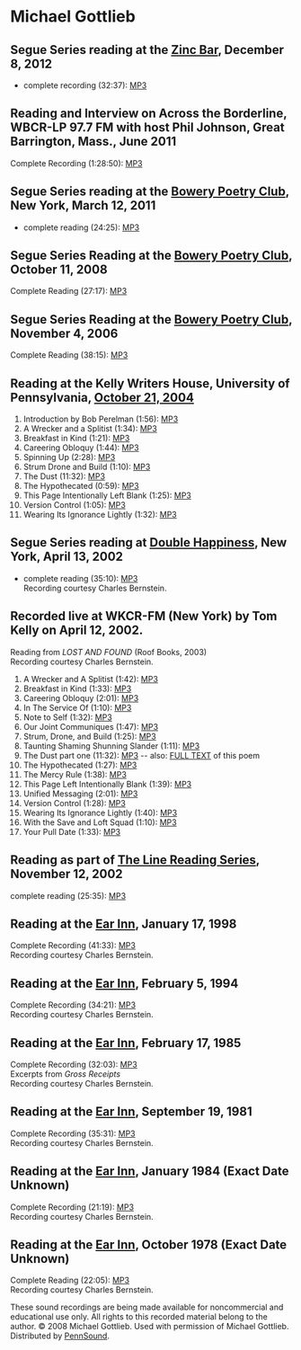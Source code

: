 Michael Gottlieb
================

Segue Series reading at the [Zinc Bar](http://writing.upenn.edu/pennsound/x/Segue-ZINC.php), December 8, 2012
-------------------------------------------------------------------------------------------------------------

-   complete recording (32:37): [MP3](http://media.sas.upenn.edu/pennsound/authors/Gottlieb/Gottlieb-Michael_Complete-Recording_Segue-Zinc-Bar_12-08-12.mp3)

Reading and Interview on Across the Borderline, WBCR-LP 97.7 FM with host Phil Johnson, Great Barrington, Mass., June 2011
--------------------------------------------------------------------------------------------------------------------------

Complete Recording (1:28:50): [MP3](http://media.sas.upenn.edu/pennsound/authors/Gottlieb/Gottlieb-Michael_WBCR-LP_Great-Barrington_MA_06-2011.mp3)

Segue Series reading at the [Bowery Poetry Club](Segue-BPC.php), New York, March 12, 2011
-----------------------------------------------------------------------------------------

-   complete reading (24:25): [MP3](http://media.sas.upenn.edu/pennsound/authors/Gottlieb/Gottlieb-Michael_Complete-Reading_Segue-BPC_NYC_3-12-11.mp3)

Segue Series Reading at the [Bowery Poetry Club](http://www.writing.upenn.edu/pennsound/x/Segue-BPC.html), October 11, 2008
---------------------------------------------------------------------------------------------------------------------------

Complete Reading (27:17): [MP3](http://media.sas.upenn.edu/pennsound/authors/Gottlieb/Gottlieb-Michael_Complete-Reading_Segue-Series_BPC_10-4-08.mp3)

Segue Series Reading at the [Bowery Poetry Club](http://www.writing.upenn.edu/pennsound/x/Segue-BPC.html), November 4, 2006
---------------------------------------------------------------------------------------------------------------------------

Complete Reading (38:15): [MP3](http://media.sas.upenn.edu/pennsound/authors/Gottlieb/BPC-Segue/Gottlieb-Michael_Segue_NY_11-04-06.mp3)

Reading at the Kelly Writers House, University of Pennsylvania,
[October 21, 2004](http://www.writing.upenn.edu/%7Ewh/calendar/1004.html#21)
----------------------------------------------------------------------------

1.  Introduction by Bob Perelman (1:56): [MP3](http://media.sas.upenn.edu/pennsound/authors/Gottlieb/KWH/Gottlieb-Michael_01_Introduction_UPenn_10-21-04.mp3)
2.  A Wrecker and a Splitist (1:34): [MP3](http://media.sas.upenn.edu/pennsound/authors/Gottlieb/KWH/Gottlieb-Michael_02_A-Wrecker-and-a-Splitist_UPenn_10-21-04.mp3)
3.  Breakfast in Kind (1:21): [MP3](http://media.sas.upenn.edu/pennsound/authors/Gottlieb/KWH/Gottlieb-Michael_03_Breakfast-in-Kind_UPenn_10-21-04.mp3)
4.  Careering Obloquy (1:44): [MP3](http://media.sas.upenn.edu/pennsound/authors/Gottlieb/KWH/Gottlieb-Michael_04_Careering-Obloquy_UPenn_10-21-04.mp3)
5.  Spinning Up (2:28): [MP3](http://media.sas.upenn.edu/pennsound/authors/Gottlieb/KWH/Gottlieb-Michael_05_Spinning-Up_UPenn_10-21-04.mp3)
6.  Strum Drone and Build (1:10): [MP3](http://media.sas.upenn.edu/pennsound/authors/Gottlieb/KWH/Gottlieb-Michael_06_Strum-Drone-and-Build_UPenn_10-21-04.mp3)
7.  The Dust (11:32): [MP3](http://media.sas.upenn.edu/pennsound/authors/Gottlieb/KWH/Gottlieb-Michael_07_The-Dust_UPenn_10-21-04.mp3)
8.  The Hypothecated (0:59): [MP3](http://media.sas.upenn.edu/pennsound/authors/Gottlieb/KWH/Gottlieb-Michael_08_The-Hypothecated_UPenn_10-21-04.mp3)
9.  This Page Intentionally Left Blank (1:25): [MP3](http://media.sas.upenn.edu/pennsound/authors/Gottlieb/KWH/Gottlieb-Michael_09_This-Page-Intentionally-Left-Blank_UPenn_1.mp3)
10. Version Control (1:05): [MP3](http://media.sas.upenn.edu/pennsound/authors/Gottlieb/KWH/Gottlieb-Michael_10_Version-Control_UPenn_10-21-04.mp3)
11. Wearing Its Ignorance Lightly (1:32): [MP3](http://media.sas.upenn.edu/pennsound/authors/Gottlieb/KWH/Gottlieb-Michael_11_Wearing-Its-Ignorance-Lightly_UPenn_10-21-.mp3)

Segue Series reading at [Double Happiness](Segue-DH.php), New York, April 13, 2002
----------------------------------------------------------------------------------

-   complete reading (35:10): [MP3  
    ](http://media.sas.upenn.edu/pennsound/authors/Gottlieb/01%20Gottlieb-Michael_Segue-Series_Double-Happiness_04-13-02.mp3)Recording courtesy Charles Bernstein.

Recorded live at WKCR-FM (New York) by Tom Kelly on April 12, 2002.
-------------------------------------------------------------------

Reading from *LOST AND FOUND* (Roof Books, 2003)  
Recording courtesy Charles Bernstein.

1.  A Wrecker and A Splitist (1:42): [MP3](http://media.sas.upenn.edu/pennsound/authors/Gottlieb/wkcr/Gottlieb-Michael_A-Wrecker-and-A-Splitist_wkcr_4-12-2002.mp3)
2.  Breakfast in Kind (1:33): [MP3](http://media.sas.upenn.edu/pennsound/authors/Gottlieb/wkcr/Gottlieb-Michael_Breakfast-In-Kind_wkcr_4-12-2002.mp3)
3.  Careering Obloquy (2:01): [MP3](http://media.sas.upenn.edu/pennsound/authors/Gottlieb/wkcr/Gottlieb-Michael_Careering-Obloquy_wkcr_4-12-2002.mp3)
4.  In The Service Of (1:10): [MP3](http://media.sas.upenn.edu/pennsound/authors/Gottlieb/wkcr/Gottlieb-Michael_In-The-Service-Of_wkcr_4-12-2002.mp3)
5.  Note to Self (1:32): [MP3](http://media.sas.upenn.edu/pennsound/authors/Gottlieb/wkcr/Gottlieb-Michael_Note-to-Self_wkcr_4-12-2002.mp3)
6.  Our Joint Communiques (1:47): [MP3](http://media.sas.upenn.edu/pennsound/authors/Gottlieb/wkcr/Gottlieb-Michael_Our-Joint-Communiques_wkcr_4-12-2002.mp3)
7.  Strum, Drone, and Build (1:25): [MP3](http://media.sas.upenn.edu/pennsound/authors/Gottlieb/wkcr/Gottlieb-Michael_Strum-Drone-and-Build_wkcr_4-12-2002.mp3)
8.  Taunting Shaming Shunning Slander (1:11): [MP3](http://media.sas.upenn.edu/pennsound/authors/Gottlieb/wkcr/Gottlieb-Michael_Taunting-Shaming-Shunning-Slander_wkcr_4-12-2002.mp3)
9.  The Dust part one (11:32): [MP3](http://media.sas.upenn.edu/pennsound/authors/Gottlieb/wkcr/Gottlieb-Michael_The-Dust_Part-1_wkcr_4-12-2002.mp3) -- also: [FULL TEXT](http://writing.upenn.edu/pennsound/x/text/Gottlieb/gottlieb-michael-dust-1.html) of this poem
10. The Hypothecated (1:27): [MP3](http://media.sas.upenn.edu/pennsound/authors/Gottlieb/wkcr/Gottlieb-Michael_The-Hypothecated_wkcr_4-12-2002.mp3)
11. The Mercy Rule (1:38): [MP3](http://media.sas.upenn.edu/pennsound/authors/Gottlieb/wkcr/Gottlieb-Michael_The-Mercy-Rule_wkcr_4-12-2002.mp3)
12. This Page Left Intentionally Blank (1:39): [MP3](http://media.sas.upenn.edu/pennsound/authors/Gottlieb/wkcr/Gottlieb-Michael_This-Page-Left-Intentionally-Blank_wkcr_4-12-2002.mp3)
13. Unified Messaging (2:01): [MP3](http://media.sas.upenn.edu/pennsound/authors/Gottlieb/wkcr/Gottlieb-Michael_Unified-Messaging_wkcr_4-12-2002.mp3)
14. Version Control (1:28): [MP3](http://media.sas.upenn.edu/pennsound/authors/Gottlieb/wkcr/Gottlieb-Michael_Version-Control_wkcr_4-12-2002.mp3)
15. Wearing Its Ignorance Lightly (1:40): [MP3](http://media.sas.upenn.edu/pennsound/authors/Gottlieb/wkcr/Gottlieb-Michael_Wearing-Its-Ignorance-Lightly_wkcr_4-12-2002.mp3)
16. With the Save and Loft Squad (1:10): [MP3](http://media.sas.upenn.edu/pennsound/authors/Gottlieb/wkcr/Gottlieb-Michael_With-The-Save-and-Loft-Squad_wkcr_4-12-2002.mp3)
17. Your Pull Date (1:33): [MP3](http://media.sas.upenn.edu/pennsound/authors/Gottlieb/wkcr/Gottlieb-Michael_Your-Pull-Date_wkcr_4-12-2002.mp3)

Reading as part of [The Line Reading Series](http://writing.upenn.edu/pennsound/x/Line-Reading-Series.html), November 12, 2002
------------------------------------------------------------------------------------------------------------------------------

complete reading (25:35): [MP3](http://media.sas.upenn.edu/pennsound/authors/Gottlieb/Gottlieb-Michael_Line-Reading-Series_11-12-02.mp3)

Reading at the [Ear Inn](http://writing.upenn.edu/pennsound/x/Ear-Inn.html), January 17, 1998
---------------------------------------------------------------------------------------------

Complete Recording (41:33): [MP3](http://media.sas.upenn.edu/pennsound/authors/Gottlieb/Gottlieb-Michael_Complete-Recording_Segue_EI_1-17-98.mp3)  
Recording courtesy Charles Bernstein.

Reading at the [Ear Inn](http://writing.upenn.edu/pennsound/x/Ear-Inn.html), February 5, 1994
---------------------------------------------------------------------------------------------

Complete Recording (34:21): [MP3](http://media.sas.upenn.edu/pennsound/authors/Gottlieb/Gottlieb-Michael_Complete-Reading_Ear-Inn_New-York_2-5-94.mp3)  
Recording courtesy Charles Bernstein.

Reading at the [Ear Inn](Ear-Inn.html), February 17, 1985
---------------------------------------------------------

Complete Recording (32:03): [MP3](http://media.sas.upenn.edu/pennsound/authors/Gottlieb/Gottlieb-Michael_Complete-Reading_Ear-Inn-Cornelia-Street-Cafe_2-17-85.mp3)  
Excerpts from *Gross Receipts*  
Recording courtesy Charles Bernstein.

Reading at the [Ear Inn](http://writing.upenn.edu/pennsound/x/Ear-Inn.html), September 19, 1981
-----------------------------------------------------------------------------------------------

Complete Recording (35:31): [MP3](http://media.sas.upenn.edu/pennsound/authors/Gottlieb/BPC-Segue/Gottlieb-Michael_Poems_Ear-Inn-NY_9-19-81.mp3)  
Recording courtesy Charles Bernstein.

Reading at the [Ear Inn](http://writing.upenn.edu/pennsound/x/Ear-Inn.html), January 1984 (Exact Date Unknown)
--------------------------------------------------------------------------------------------------------------

Complete Recording (21:19): [MP3](http://media.sas.upenn.edu/pennsound/authors/Gottlieb/Gottlieb-Michael_Complete-Reading_Segue-Series_Ear-Inn_New-York_1-84.mp3)  
Recording courtesy Charles Bernstein.

Reading at the [Ear Inn](http://writing.upenn.edu/pennsound/x/Ear-Inn.html), October 1978 (Exact Date Unknown)
--------------------------------------------------------------------------------------------------------------

Complete Reading (22:05): [MP3](http://media.sas.upenn.edu/pennsound/authors/Gottlieb/Segue-78/Gottlieb-Michael_Complete-Reading_Segue-Series_Ear-Inn_10-78.mp3)  
Recording courtesy Charles Bernstein.

These sound recordings are being made available for noncommercial and educational use only. All rights to this recorded material belong to the author.
© 2008 Michael Gottlieb. Used with permission of Michael Gottlieb. Distributed by [PennSound](http://writing.upenn.edu/pennsound/index.html).
